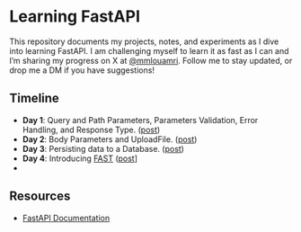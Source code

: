 # Learning FastAPI

This repository documents my projects, notes, and experiments as I dive into learning FastAPI. I am challenging myself to learn it as fast as I can and I’m sharing my progress on X at [@mmlouamri](https://x.com/mmlouamri). Follow me to stay updated, or drop me a DM if you have suggestions!

## Timeline
- **Day 1**: Query and Path Parameters, Parameters Validation, Error Handling, and Response Type. ([post](https://x.com/mmlouamri/status/1861897468381692095))
- **Day 2**: Body Parameters and UploadFile. ([post](https://x.com/mmlouamri/status/1863368461885259865))
- **Day 3**: Persisting data to a Database. ([post](https://x.com/mmlouamri/status/1867943836808622583))
- **Day 4**: Introducing [FAST](https://github.com/mmlouamri/FAST) ([post](https://x.com/mmlouamri/status/1868306300872061258)]
- 
## Resources
- [FastAPI Documentation](https://fastapi.tiangolo.com/learn/)
